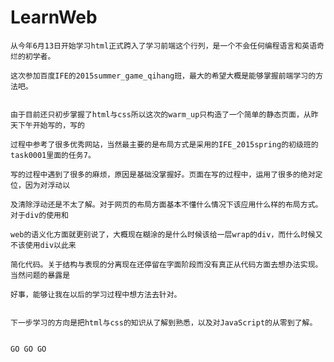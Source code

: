 # LearnWeb
    从今年6月13日开始学习html正式跨入了学习前端这个行列，是一个不会任何编程语言和英语奇烂的初学者。
    
    这次参加百度IFE的2015summer_game_qihang班，最大的希望大概是能够掌握前端学习的方法吧。
    
    
    由于目前还只初步掌握了html与css所以这次的warm_up只构造了一个简单的静态页面，从昨天下午开始写的，写的
   
    过程中参考了很多优秀网站，当然最主要的是布局方式是采用的IFE_2015spring的初级班的task0001里面的任务7。
    
    写的过程中遇到了很多的麻烦，原因是基础没掌握好。页面在写的过程中，运用了很多的绝对定位，因为对浮动以
    
    及清除浮动还是不太了解。对于网页的布局方面基本不懂什么情况下该应用什么样的布局方式。对于div的使用和
    
    web的语义化方面就更别说了，大概现在糊涂的是什么时候该给一层wrap的div，而什么时候又不该使用div以此来
   
    简化代码。关于结构与表现的分离现在还停留在字面阶段而没有真正从代码方面去想办法实现。当然问题的暴露是
    
    好事，能够让我在以后的学习过程中想方法去针对。
    
    
    下一步学习的方向是把html与css的知识从了解到熟悉，以及对JavaScript的从零到了解。
    
    
    GO GO GO
